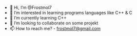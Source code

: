 - 👋 Hi, I’m @Frostmol7
- 👀 I’m interested in learning programs languages like C++ & C
- 🌱 I’m currently learning C++
- 💞️ I’m looking to collaborate on some projekt 
- 📫 How to reach me? - frostmol7@gmail.com

<!---
Frostmol7/Frostmol7 is a ✨ special ✨ repository because its `README.md` (this file) appears on your GitHub profile.
You can click the Preview link to take a look at your changes.
--->
